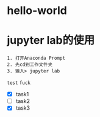 # hello-world


# jupyter lab的使用
```
1. 打开Anaconda Prompt  
2. 先cd到工作文件夹  
3. 输入> jupyter lab  
```

`test` `fuck`

-[x] task1  
-[ ] task2  
-[x] task3  
